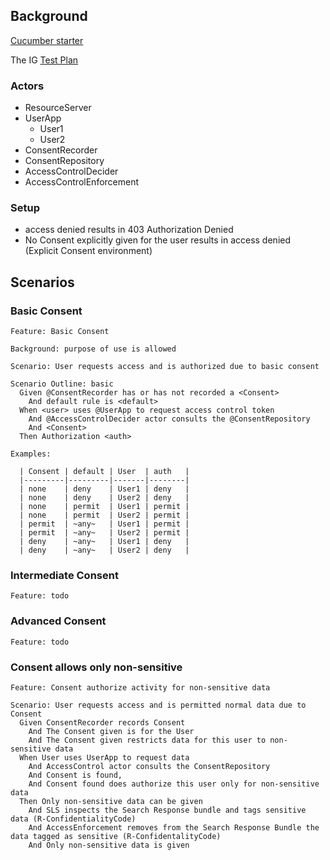 
## Background

[Cucumber starter](https://cucumber.io/docs/gherkin/reference/)

The IG [Test Plan](TestPlan-theTestPlan.html)

### Actors

- ResourceServer
- UserApp
  - User1
  - User2
- ConsentRecorder
- ConsentRepository
- AccessControlDecider
- AccessControlEnforcement

### Setup

- access denied results in 403 Authorization Denied
- No Consent explicitly given for the user results in access denied (Explicit Consent environment)

## Scenarios

### Basic Consent

```Gherkin
Feature: Basic Consent 

Background: purpose of use is allowed

Scenario: User requests access and is authorized due to basic consent 

Scenario Outline: basic
  Given @ConsentRecorder has or has not recorded a <Consent>
    And default rule is <default>
  When <user> uses @UserApp to request access control token
    And @AccessControlDecider actor consults the @ConsentRepository
    And <Consent> 
  Then Authorization <auth>

Examples:

  | Consent | default | User  | auth   |
  |---------|---------|-------|--------|
  | none    | deny    | User1 | deny   |
  | none    | deny    | User2 | deny   |
  | none    | permit  | User1 | permit |
  | none    | permit  | User2 | permit |
  | permit  | ~any~   | User1 | permit |
  | permit  | ~any~   | User2 | permit |
  | deny    | ~any~   | User1 | deny   |
  | deny    | ~any~   | User2 | deny   |

```

### Intermediate Consent

```Gherkin
Feature: todo
```

### Advanced Consent

```Gherkin
Feature: todo
```

### Consent allows only non-sensitive

```Gherkin
Feature: Consent authorize activity for non-sensitive data

Scenario: User requests access and is permitted normal data due to Consent 
  Given ConsentRecorder records Consent
    And The Consent given is for the User
    And The Consent given restricts data for this user to non-sensitive data
  When User uses UserApp to request data
    And AccessControl actor consults the ConsentRepository
    And Consent is found, 
    And Consent found does authorize this user only for non-sensitive data
  Then Only non-sensitive data can be given
    And SLS inspects the Search Response bundle and tags sensitive data (R-ConfidentialityCode)
    And AccessEnforcement removes from the Search Response Bundle the data tagged as sensitive (R-ConfidentalityCode)
    And Only non-sensitive data is given
```
